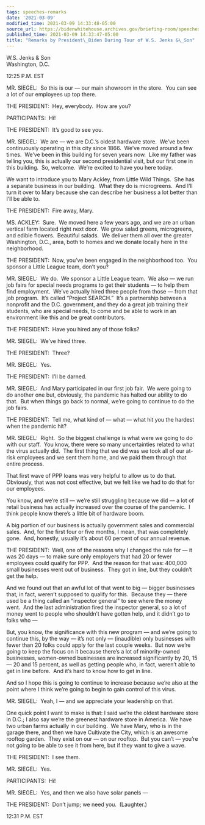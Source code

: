 ```yaml
---
tags: speeches-remarks
date: '2021-03-09'
modified_time: 2021-03-09 14:33:48-05:00
source_url: https://bidenwhitehouse.archives.gov/briefing-room/speeches-remarks/2021/03/09/remarks-by-president-biden-during-tour-of-w-s-jenks-son/
published_time: 2021-03-09 14:33:47-05:00
title: "Remarks by President\_Biden During Tour of W.S. Jenks &\_Son"
---
```

 
W.S. Jenks & Son  
Washington, D.C.

12:25 P.M. EST  
  
MR. SIEGEL:  So this is our — our main showroom in the store.  You can
see a lot of our employees up top there.  
  
THE PRESIDENT:  Hey, everybody.  How are you?  
  
PARTICIPANTS:  Hi!  
  
THE PRESIDENT:  It’s good to see you.  
  
MR. SIEGEL:  We are — we are D.C.’s oldest hardware store.  We’ve been
continuously operating in this city since 1866.  We’ve moved around a
few times.  We’ve been in this building for seven years now.  Like my
father was telling you, this is actually our second presidential visit,
but our first one in this building.  So, welcome.  We’re excited to have
you here today.  
  
We want to introduce you to Mary Ackley, from Little Wild Things.  She
has a separate business in our building.  What they do is microgreens. 
And I’ll turn it over to Mary because she can describe her business a
lot better than I’ll be able to.  
  
THE PRESIDENT:  Fire away, Mary.  
  
MS. ACKLEY:  Sure.  We moved here a few years ago, and we are an urban
vertical farm located right next door.  We grow salad greens,
microgreens, and edible flowers.  Beautiful salads.  We deliver them all
over the greater Washington, D.C., area, both to homes and we donate
locally here in the neighborhood.  
  
THE PRESIDENT:  Now, you’ve been engaged in the neighborhood too.  You
sponsor a Little League team, don’t you?  
  
MR. SIEGEL:  We do.  We sponsor a Little League team.  We also — we run
job fairs for special needs programs to get their students — to help
them find employment.  We’ve actually hired three people from those —
from that job program.  It’s called “Project SEARCH.”  It’s a
partnership between a nonprofit and the D.C. government, and they do a
great job training their students, who are special needs, to come and be
able to work in an environment like this and be great contributors.  
  
THE PRESIDENT:  Have you hired any of those folks?   
  
MR. SIEGEL:  We’ve hired three.  
  
THE PRESIDENT:  Three?  
  
MR. SIEGEL:  Yes.   
  
THE PRESIDENT:  I’ll be darned.  
  
MR. SIEGEL:  And Mary participated in our first job fair.  We were going
to do another one but, obviously, the pandemic has halted our ability to
do that.  But when things go back to normal, we’re going to continue to
do the job fairs.  
  
THE PRESIDENT:  Tell me, what kind of — what — what hit you the hardest
when the pandemic hit?  
  
MR. SIEGEL:  Right.  So the biggest challenge is what were we going to
do with our staff.  You know, there were so many uncertainties related
to what the virus actually did.  The first thing that we did was we took
all of our at-risk employees and we sent them home, and we paid them
through that entire process.   
  
That first wave of PPP loans was very helpful to allow us to do that. 
Obviously, that was not cost effective, but we felt like we had to do
that for our employees.   
  
You know, and we’re still — we’re still struggling because we did — a
lot of retail business has actually increased over the course of the
pandemic.  I think people know there’s a little bit of hardware boom.   
  
A big portion of our business is actually government sales and
commercial sales.  And, for the first four or five months, I mean, that
was completely gone.  And, honestly, usually it’s about 60 percent of
our annual revenue.  
  
THE PRESIDENT:  Well, one of the reasons why I changed the rule for — it
was 20 days — to make sure only employers that had 20 or fewer employees
could qualify for PPP.  And the reason for that was: 400,000 small
businesses went out of business.  They got in line, but they couldn’t
get the help.   
  
And we found out that an awful lot of that went to big — bigger
businesses that, in fact, weren’t supposed to qualify for this.  Because
they — there used be a thing called an “inspector general” to see where
the money went.  And the last administration fired the inspector
general, so a lot of money went to people who shouldn’t have gotten
help, and it didn’t go to folks who —  
  
But, you know, the significance with this new program — and we’re going
to continue this, by the way — it’s not only — (inaudible) only
businesses with fewer than 20 folks could apply for the last couple
weeks.  But now we’re going to keep the focus on it because there’s a
lot of minority-owned businesses, women-owned businesses are increased
significantly by 20, 15 — 20 and 15 percent, as well as getting people
who, in fact, weren’t able to get in line before.  And it’s hard to know
how to get in line.   
  
And so I hope this is going to continue to increase because we’re also
at the point where I think we’re going to begin to gain control of this
virus.   
  
MR. SIEGEL:  Yeah, I — and we appreciate your leadership on that.  
  
One quick point I want to make is that: I said we’re the oldest hardware
store in D.C.; I also say we’re the greenest hardware store in America. 
We have two urban farms actually in our building.  We have Mary, who is
in the garage there, and then we have Cultivate the City, which is an
awesome rooftop garden.  They exist on our — on our rooftop.  But you
can’t — you’re not going to be able to see it from here, but if they
want to give a wave.   
  
THE PRESIDENT:  I see them.   
  
MR. SIEGEL:  Yes.  
  
PARTICIPANTS:  Hi!  
  
MR. SIEGEL:  Yes, and then we also have solar panels —  
  
THE PRESIDENT:  Don’t jump; we need you.  (Laughter.)   
  
12:31 P.M. EST
